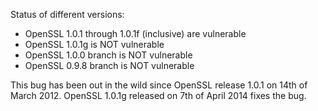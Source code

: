 
Status of different versions:

- OpenSSL 1.0.1 through 1.0.1f (inclusive) are vulnerable
- OpenSSL 1.0.1g is NOT vulnerable
- OpenSSL 1.0.0 branch is NOT vulnerable
- OpenSSL 0.9.8 branch is NOT vulnerable

This bug has been out in the wild since OpenSSL release 1.0.1 on 14th of March 2012.
OpenSSL 1.0.1g released on 7th of April 2014 fixes the bug.
